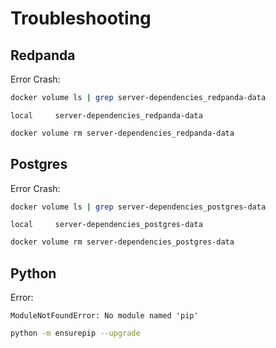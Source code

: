 # Troubleshooting

## Redpanda

Error Crash:

```bash
docker volume ls | grep server-dependencies_redpanda-data
```

```text
local     server-dependencies_redpanda-data
```

```bash
docker volume rm server-dependencies_redpanda-data
```

## Postgres

Error Crash:

```bash
docker volume ls | grep server-dependencies_postgres-data
```

```text
local     server-dependencies_postgres-data
```

```bash
docker volume rm server-dependencies_postgres-data
```

## Python

Error:

```text
ModuleNotFoundError: No module named 'pip'
```

```bash
python -m ensurepip --upgrade
```
